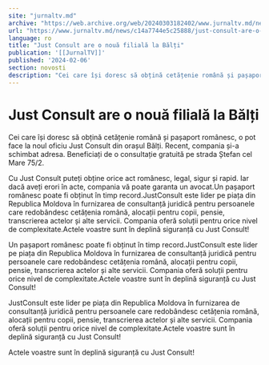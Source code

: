 ```yaml
---
site: "jurnaltv.md"
archive: "https://web.archive.org/web/20240303182402/www.jurnaltv.md/news/c14a7744e5c25888/just-consult-are-o-noua-filiala-la-balti.html"
url: "https://www.jurnaltv.md/news/c14a7744e5c25888/just-consult-are-o-noua-filiala-la-balti.html"
language: ro
title: "Just Consult are o nouă filială la Bălți"
publication: '[[JurnalTV]]'
published: '2024-02-06'
section: novosti
description: "Cei care își doresc să obțină cetățenie română și pașaport românesc, o pot face la noul oficiu Just Consult din orașul Bălți. Recent, compania și-a schimbat adresa. Beneficiați de o consultație gratuită pe strada Ștefan cel Mare 75/2."
---
```


# Just Consult are o nouă filială la Bălți

Cei care își doresc să obțină cetățenie română și pașaport românesc, o pot face la noul oficiu Just Consult din orașul Bălți. Recent, compania și-a schimbat adresa. Beneficiați de o consultație gratuită pe strada Ștefan cel Mare 75/2.

Cu Just Consult puteți obține orice act românesc, legal, sigur și rapid. Iar dacă aveți erori în acte, compania vă poate garanta un avocat.Un pașaport românesc poate fi obținut în timp record.JustConsult este lider pe piața din Republica Moldova în furnizarea de consultanță juridică pentru persoanele care redobândesc cetățenia română, alocații pentru copii, pensie, transcrierea actelor și alte servicii. Compania oferă soluții pentru orice nivel de complexitate.Actele voastre sunt în deplină siguranță cu Just Consult!

Un pașaport românesc poate fi obținut în timp record.JustConsult este lider pe piața din Republica Moldova în furnizarea de consultanță juridică pentru persoanele care redobândesc cetățenia română, alocații pentru copii, pensie, transcrierea actelor și alte servicii. Compania oferă soluții pentru orice nivel de complexitate.Actele voastre sunt în deplină siguranță cu Just Consult!

JustConsult este lider pe piața din Republica Moldova în furnizarea de consultanță juridică pentru persoanele care redobândesc cetățenia română, alocații pentru copii, pensie, transcrierea actelor și alte servicii. Compania oferă soluții pentru orice nivel de complexitate.Actele voastre sunt în deplină siguranță cu Just Consult!

Actele voastre sunt în deplină siguranță cu Just Consult!